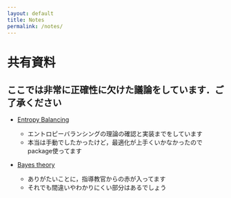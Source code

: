 ```yaml
---
layout: default
title: Notes
permalink: /notes/
---
```


# 共有資料
## ここでは非常に正確性に欠けた議論をしています．ご了承ください

- [Entropy Balancing](/notes/entropy_balancing.html)
  - エントロピーバランシングの理論の確認と実装までをしています
  - 本当は手動でしたかったけど，最適化が上手くいかなかったのでpackage使ってます
 
- [Bayes theory](/notes/Bayesian_theory.html)
  - ありがたいことに，指導教官からの赤が入ってます
  - それでも間違いやわかりにくい部分はあるでしょう
